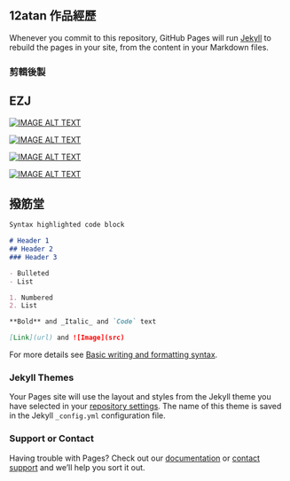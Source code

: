## 12atan 作品經歷

Whenever you commit to this repository, GitHub Pages will run [Jekyll](https://jekyllrb.com/) to rebuild the pages in your site, from the content in your Markdown files.

### 剪輯後製

## EZJ
[![IMAGE ALT TEXT](http://img.youtube.com/vi/CJW8uWs_NLQ/0.jpg)](http://www.youtube.com/watch?v=CJW8uWs_NLQ "EZJ01")

[![IMAGE ALT TEXT](http://img.youtube.com/vi/1xa3PGJ6ZhQ/0.jpg)](http://www.youtube.com/watch?v=1xa3PGJ6ZhQ "EZJ01")

[![IMAGE ALT TEXT](http://img.youtube.com/vi/hknmankTDsc/0.jpg)](http://www.youtube.com/watch?v=hknmankTDsc "EZJ01")

[![IMAGE ALT TEXT](http://img.youtube.com/vi/-tEjG6Cmgps/0.jpg)](http://www.youtube.com/watch?v=-tEjG6Cmgps "EZJ01")

## 撥筋堂

```markdown
Syntax highlighted code block

# Header 1
## Header 2
### Header 3

- Bulleted
- List

1. Numbered
2. List

**Bold** and _Italic_ and `Code` text

[Link](url) and ![Image](src)
```

For more details see [Basic writing and formatting syntax](https://docs.github.com/en/github/writing-on-github/getting-started-with-writing-and-formatting-on-github/basic-writing-and-formatting-syntax).

### Jekyll Themes

Your Pages site will use the layout and styles from the Jekyll theme you have selected in your [repository settings](https://github.com/12atan/12atan.github.io/settings/pages). The name of this theme is saved in the Jekyll `_config.yml` configuration file.

### Support or Contact

Having trouble with Pages? Check out our [documentation](https://docs.github.com/categories/github-pages-basics/) or [contact support](https://support.github.com/contact) and we’ll help you sort it out.
